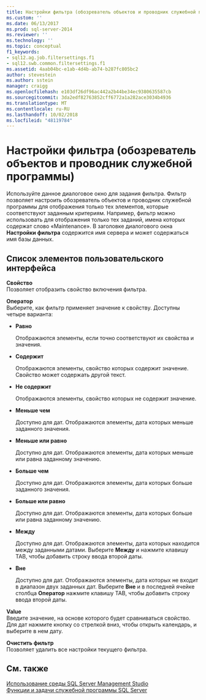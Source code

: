 ```yaml
---
title: Настройки фильтра (обозреватель объектов и проводник служебной программы) | Документация Майкрософт
ms.custom: ''
ms.date: 06/13/2017
ms.prod: sql-server-2014
ms.reviewer: ''
ms.technology: ''
ms.topic: conceptual
f1_keywords:
- sql12.ag.job.filtersettings.f1
- sql12.swb.common.filtersettings.f1
ms.assetid: 4aab04bc-e1ab-4d4b-ab74-b287fc805bc2
author: stevestein
ms.author: sstein
manager: craigg
ms.openlocfilehash: e103df26df96ac442a2b44be34ec9380635587cb
ms.sourcegitcommit: 3da2edf82763852cff6772a1a282ace3034b4936
ms.translationtype: MT
ms.contentlocale: ru-RU
ms.lasthandoff: 10/02/2018
ms.locfileid: "48119784"
---
```

# <a name="filter-settings-object-explorer-and-utility-explorer"></a>Настройки фильтра (обозреватель объектов и проводник служебной программы)
  Используйте данное диалоговое окно для задания фильтра. Фильтр позволяет настроить обозреватель объектов и проводник служебной программы для отображения только тех элементов, которые соответствуют заданным критериям. Например, фильтр можно использовать для отображения только тех заданий, имена которых содержат слово «Maintenance». В заголовке диалогового окна **Настройки фильтра** содержится имя сервера и может содержаться имя базы данных.  
  
## <a name="uielement-list"></a>Список элементов пользовательского интерфейса  
 **Свойство**  
 Позволяет отобразить свойство включения фильтра.  
  
 **Оператор**  
 Выберите, как фильтр применяет значение к свойству. Доступны четыре варианта:  
  
-   **Равно**  
  
     Отображаются элементы, если точно соответствуют их свойства и значения.  
  
-   **Содержит**  
  
     Отображаются элементы, свойство которых содержит значение. Свойство может содержать другой текст.  
  
-   **Не содержит**  
  
     Отображаются элементы, свойство которых не содержит значение.  
  
-   **Меньше чем**  
  
     Доступно для дат. Отображаются элементы, дата которых меньше заданного значения.  
  
-   **Меньше или равно**  
  
     Доступно для дат. Отображаются элементы, дата которых меньше или равна заданному значению.  
  
-   **Больше чем**  
  
     Доступно для дат. Отображаются элементы, дата которых больше заданного значения.  
  
-   **Больше или равно**  
  
     Доступно для дат. Отображаются элементы, дата которых больше или равна заданному значению.  
  
-   **Между**  
  
     Доступно для дат. Отображаются элементы, дата которых находится между заданными датами. Выберите **Между** и нажмите клавишу TAB, чтобы добавить строку ввода второй даты.  
  
-   **Вне**  
  
     Доступно для дат. Отображаются элементы, дата которых не входит в диапазон двух заданных дат. Выберите **Вне** и в последней ячейке столбца **Оператор** нажмите клавишу TAB, чтобы добавить строку ввода второй даты.  
  
 **Value**  
 Введите значение, на основе которого будет сравниваться свойство. Для дат нажмите кнопку со стрелкой вниз, чтобы открыть календарь, и выберите в нем дату.  
  
 **Очистить фильтр**  
 Позволяет удалить все настройки текущего фильтра.  
  
## <a name="see-also"></a>См. также  
 [Использование среды SQL Server Management Studio](../sql-server-management-studio-ssms.md)   
 [Функции и задачи служебной программы SQL Server](../../relational-databases/manage/sql-server-utility-features-and-tasks.md)  
  
  
